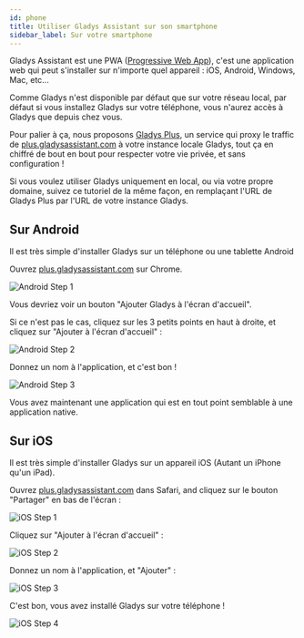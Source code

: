 ```yaml
---
id: phone
title: Utiliser Gladys Assistant sur son smartphone
sidebar_label: Sur votre smartphone
---
```


Gladys Assistant est une PWA ([Progressive Web App](https://fr.wikipedia.org/wiki/Progressive_web_app)), c'est une application web qui peut s'installer sur n'importe quel appareil : iOS, Android, Windows, Mac, etc...

Comme Gladys n'est disponible par défaut que sur votre réseau local, par défaut si vous installez Gladys sur votre téléphone, vous n'aurez accès à Gladys que depuis chez vous.

Pour palier à ça, nous proposons [Gladys Plus](/fr/plus), un service qui proxy le traffic de [plus.gladysassistant.com](https://plus.gladysassistant.com/) à votre instance locale Gladys, tout ça en chiffré de bout en bout pour respecter votre vie privée, et sans configuration !

Si vous voulez utiliser Gladys uniquement en local, ou via votre propre domaine, suivez ce tutoriel de la même façon, en remplaçant l'URL de Gladys Plus par l'URL de votre instance Gladys.

## Sur Android

Il est très simple d'installer Gladys sur un téléphone ou une tablette Android

Ouvrez [plus.gladysassistant.com](https://plus.gladysassistant.com/) sur Chrome.

![Android Step 1](../../../../../static/img/docs/fr/installation/phone/android-step-1.jpg)

Vous devriez voir un bouton "Ajouter Gladys à l'écran d'accueil".

Si ce n'est pas le cas, cliquez sur les 3 petits points en haut à droite, et cliquez sur "Ajouter à l'écran d'accueil" :

![Android Step 2](../../../../../static/img/docs/fr/installation/phone/android-step-2.jpg)

Donnez un nom à l'application, et c'est bon !

![Android Step 3](../../../../../static/img/docs/fr/installation/phone/android-step-3.jpg)

Vous avez maintenant une application qui est en tout point semblable à une application native.

## Sur iOS

Il est très simple d'installer Gladys sur un appareil iOS (Autant un iPhone qu'un iPad).

Ouvrez [plus.gladysassistant.com](https://plus.gladysassistant.com/) dans Safari, and cliquez sur le bouton "Partager" en bas de l'écran :

![iOS Step 1](../../../../../static/img/docs/en/installation/phone/ios-step-1.jpg)

Cliquez sur "Ajouter à l'écran d'accueil" :

![iOS Step 2](../../../../../static/img/docs/en/installation/phone/ios-step-2.jpg)

Donnez un nom à l'application, et "Ajouter" :

![iOS Step 3](../../../../../static/img/docs/en/installation/phone/ios-step-3.jpg)

C'est bon, vous avez installé Gladys sur votre téléphone !

![iOS Step 4](../../../../../static/img/docs/en/installation/phone/ios-step-4.jpg)
